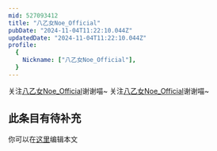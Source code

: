 ```yaml
---
mid: 527093412
title: "八乙女Noe_Official"
pubDate: "2024-11-04T11:22:10.044Z"
updatedDate: "2024-11-04T11:22:10.044Z"
profile:
  {
    Nickname: ["八乙女Noe_Official"],
  }
---
```


关注[八乙女Noe_Official](https://space.bilibili.com/527093412)谢谢喵~ 关注[八乙女Noe_Official](https://space.bilibili.com/527093412)谢谢喵~

## 此条目有待补充
你可以在[这里](https://github.com/Yuhanawa/VTuber.ICU/edit/master/src/content/v/八乙女Noe_Official/index.md)编辑本文
